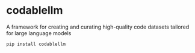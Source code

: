 # codablellm
A framework for creating and curating high-quality code datasets tailored for large language models  

```
pip install codablellm
```